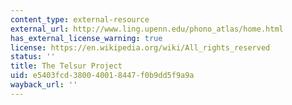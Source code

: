 ```yaml
---
content_type: external-resource
external_url: http://www.ling.upenn.edu/phono_atlas/home.html
has_external_license_warning: true
license: https://en.wikipedia.org/wiki/All_rights_reserved
status: ''
title: The Telsur Project
uid: e5403fcd-3800-4001-8447-f0b9dd5f9a9a
wayback_url: ''
---
```

